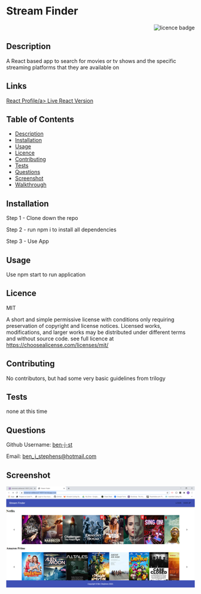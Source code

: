 # Stream Finder

    
<div align="right"><img alt="licence badge" src="https://img.shields.io/badge/licence-MIT-yellow"></div>

## Description 

A React based app to search for movies or tv shows and the specific streaming platforms that they are available on 
## Links

<a href="https://github.com/ben-j-st/Stream-Finder">React Profile/a>
<a href="https://immense-wildwood-14301.herokuapp.com/">Live React Version</a>


## Table of Contents

* [Description](#Description)
* [Installation](#Installation)
* [Usage](#Usage)
* [Licence](#Licence)
* [Contributing](#Contributing)
* [Tests](#Tests)
* [Questions](#Questions)
* [Screenshot](#Screenshot)
* [Walkthrough](#Walkthrough-video)

## Installation

Step 1 - Clone down the repo

Step 2 - run npm i to install all dependencies

Step 3 - Use App

## Usage

Use npm start to run application 

## Licence 

MIT

A short and simple permissive license with conditions only requiring preservation of copyright and license notices. Licensed works, modifications, and larger works may be distributed under different terms and without source code. see full licence at https://choosealicense.com/licenses/mit/

## Contributing 

No contributors, but had some very basic guidelines from trilogy

## Tests

none at this time

## Questions

Github Username: <a href="https://github.com/ben-j-st">ben-j-st</a>

Email: ben_j_stephens@hotmail.com

## Screenshot 

![screenshot](./client/public/images/streamfinder.PNG) 


